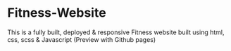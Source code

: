 # Fitness-Website
This is a fully built, deployed &amp; responsive Fitness website built using html, css, scss &amp; Javascript (Preview with Github pages)
